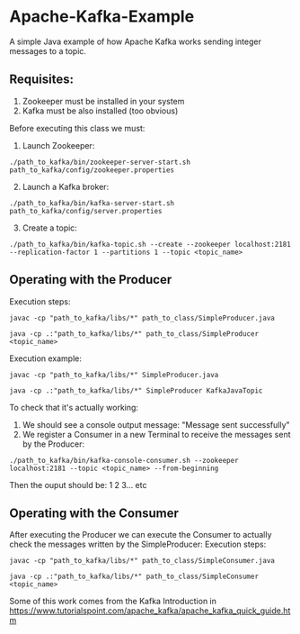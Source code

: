 # Apache-Kafka-Example
A simple Java example of how Apache Kafka works sending integer messages to a topic.

## Requisites: 
  1. Zookeeper must be installed in your system
  2. Kafka must be also installed (too obvious)

Before executing this class we must:

  1. Launch Zookeeper: 
```{r, engine='bash', launch_zookeeper}
./path_to_kafka/bin/zookeeper-server-start.sh path_to_kafka/config/zookeeper.properties 
```  
  2. Launch a Kafka broker: 
```{r, engine='bash', launch_kafka_broker}
./path_to_kafka/bin/kafka-server-start.sh path_to_kafka/config/server.properties 
``` 
  3. Create a topic: 
```{r, engine='bash', launch_kafka_broker}
./path_to_kafka/bin/kafka-topic.sh --create --zookeeper localhost:2181 --replication-factor 1 --partitions 1 --topic <topic_name>
```
## Operating with the Producer

Execution steps:
```{r, engine='bash', javac}
javac -cp "path_to_kafka/libs/*" path_to_class/SimpleProducer.java
```  
```{r, engine='bash', java}
java -cp .:"path_to_kafka/libs/*" path_to_class/SimpleProducer <topic_name>
```  

Execution example:
```{r, engine='bash', javac}
javac -cp "path_to_kafka/libs/*" SimpleProducer.java
```  
```{r, engine='bash', java}
java -cp .:"path_to_kafka/libs/*" SimpleProducer KafkaJavaTopic
```  

To check that it's actually working:
  1. We should see a console output message: "Message sent successfully"
  2. We register a Consumer in a new Terminal to receive the messages sent by the Producer:
```{r, engine='bash', check}
./path_to_kafka/bin/kafka-console-consumer.sh --zookeeper localhost:2181 --topic <topic_name> --from-beginning
```
Then the ouput should be:
1
2
3... etc

## Operating with the Consumer
After executing the Producer we can execute the Consumer to actually check the messages written by the SimpleProducer:
Execution steps:
```{r, engine='bash', javac}
javac -cp "path_to_kafka/libs/*" path_to_class/SimpleConsumer.java
```  
```{r, engine='bash', java}
java -cp .:"path_to_kafka/libs/*" path_to_class/SimpleConsumer <topic_name>
```  

Some of this work comes from the Kafka Introduction in https://www.tutorialspoint.com/apache_kafka/apache_kafka_quick_guide.htm
